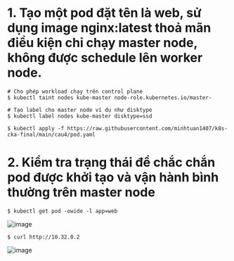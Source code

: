 # 1. Tạo một pod đặt tên là web, sử dụng image nginx:latest thoả mãn điều kiện chỉ chạy master node, không được schedule lên worker node.
```
# Cho phép workload chạy trên control plane
$ kubectl taint nodes kube-master node-role.kubernetes.io/master-

# Tạo label cho master node ví dụ như disktype
$ kubectl label nodes kube-master disktype=ssd

$ kubectl apply -f https://raw.githubusercontent.com/minhtuan1407/k8s-cka-final/main/cau4/pod.yaml
```
# 2. Kiểm tra trạng thái để chắc chắn pod được khởi tạo và vận hành bình thường trên master node
```
$ kubectl get pod -owide -l app=web
```
![image](https://user-images.githubusercontent.com/54676613/134765158-1114c77e-edfd-4994-bfc1-4cb9dcc2c9b2.png)
```
$ curl http://10.32.0.2
```
![image](https://user-images.githubusercontent.com/54676613/134765172-8565a227-8f14-436c-8f60-dbc1ab0870cd.png)
